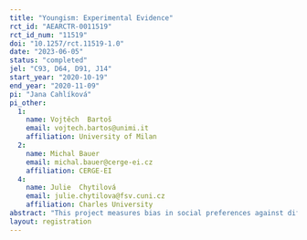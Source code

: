 ```yaml
---
title: "Youngism: Experimental Evidence"
rct_id: "AEARCTR-0011519"
rct_id_num: "11519"
doi: "10.1257/rct.11519-1.0"
date: "2023-06-05"
status: "completed"
jel: "C93, D64, D91, J14"
start_year: "2020-10-19"
end_year: "2020-11-09"
pi: "Jana Cahlíková"
pi_other:
  1:
    name: Vojtěch  Bartoš
    email: vojtech.bartos@unimi.it
    affiliation: University of Milan
  2:
    name: Michal Bauer
    email: michal.bauer@cerge-ei.cz
    affiliation: CERGE-EI
  4:
    name: Julie  Chytilová
    email: julie.chytilova@fsv.cuni.cz
    affiliation: Charles University
abstract: "This project measures bias in social preferences against different age groups using a money allocation task. The focus is on bias against young adults, which we refer to as “youngism”. We test whether such unfavorable treatment is partly due to an inaccurate belief that young adults face relatively little hardship. We randomly provide accurate information on the prevalence of depression and anxiety among different age groups to half of the sample (HARDSHIP treatment). We test whether such information affects social behavior towards the different age groups. "
layout: registration
---
```



